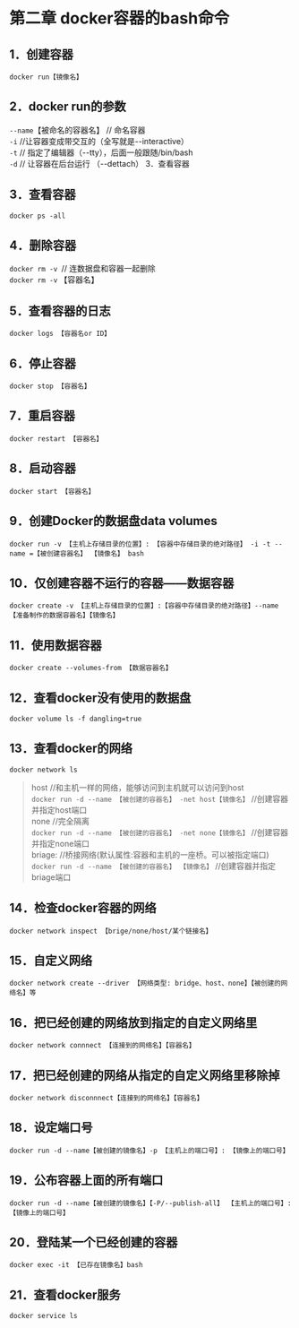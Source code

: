 第二章 docker容器的bash命令    
===========  

1．创建容器    
-----    
`docker run【镜像名】`  

2．docker run的参数    
---------     
`--name`【被命名的容器名】 // 命名容器  
`-i` //让容器变成带交互的（全写就是--interactive）  
`-t` // 指定了编辑器（--tty），后面一般跟随/bin/bash  
`-d` // 让容器在后台运行 （--dettach） 3．查看容器  

3．查看容器  
-----    
`docker ps -all`  

4．删除容器  
-----    
`docker rm -v `// 连数据盘和容器一起删除    
`docker rm -v` 【容器名】  

5．查看容器的日志  
-----    
`docker logs 【容器名or ID】`   

6．停止容器  
-----    
`docker stop 【容器名】`   

7．重启容器  
-----    
`docker restart 【容器名】`   

8．启动容器  
-----    
`docker start 【容器名】`   

9．创建Docker的数据盘data volumes  
-----    
`docker run -v 【主机上存储目录的位置】: 【容器中存储目录的绝对路径】 -i -t --name =【被创建容器名】 【镜像名】 bash`   

10．仅创建容器不运行的容器——数据容器  
-----    
`docker create -v 【主机上存储目录的位置】:【容器中存储目录的绝对路径】--name 【准备制作的数据容器名】【镜像名】`   

11．使用数据容器  
-----    
`docker create --volumes-from 【数据容器名】`  

12．查看docker没有使用的数据盘  
-----    
`docker volume ls -f dangling=true`   

13．查看docker的网络  
-----    
`docker network ls `
>host //和主机一样的网络，能够访问到主机就可以访问到host   
`docker run -d --name 【被创建的容器名】 -net host【镜像名】` //创建容器并指定host端口  
>none //完全隔离   
`docker run -d --name 【被创建的容器名】 -net none【镜像名】` //创建容器并指定none端口  
>briage: //桥接网络(默认属性:容器和主机的一座桥。可以被指定端口)   
`docker run -d --name 【被创建的容器名】 【镜像名】` //创建容器并指定briage端口   

14．检查docker容器的网络  
-----    
`docker network inspect 【brige/none/host/某个链接名】`   

15．自定义网络  
-----    
`docker network create --driver 【网络类型: bridge、host、none】【被创建的网络名】等`  

16．把已经创建的网络放到指定的自定义网络里  
-----    
`docker network connnect 【连接到的网络名】【容器名】`  

17．把已经创建的网络从指定的自定义网络里移除掉  
-----    
`docker network disconnnect【连接到的网络名】【容器名】`   

18．设定端口号  
-----    
`docker run -d --name【被创建的镜像名】-p 【主机上的端口号】: 【镜像上的端口号】`  

19．公布容器上面的所有端口  
-----    
`docker run -d --name【被创建的镜像名】【-P/--publish-all】 【主机上的端口号】: 【镜像上的端口号】`  

20．登陆某一个已经创建的容器  
-----    
`docker exec -it 【已存在镜像名】bash`  

21．查看docker服务  
-----    
`docker service ls`  
